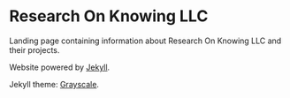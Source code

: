 Research On Knowing LLC
=========================

Landing page containing information about Research On Knowing LLC and their projects.

Website powered by [Jekyll](http://jekyllrb.com/).

Jekyll theme: [Grayscale](https://github.com/jeromelachaud/grayscale-theme).
